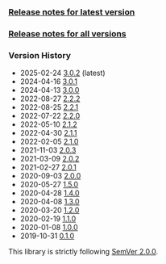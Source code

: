 ### [Release notes for latest version](latest.md)

### [Release notes for all versions](full.md)

### Version History

* 2025-02-24 [3.0.2](3.0.2.md) (latest)
* 2024-04-16 [3.0.1](3.0.1.md)
* 2024-04-13 [3.0.0](3.0.0.md)
* 2022-08-27 [2.2.2](2.2.2.md)
* 2022-08-25 [2.2.1](2.2.1.md)
* 2022-07-22 [2.2.0](2.2.0.md)
* 2022-05-10 [2.1.2](2.1.2.md)
* 2022-04-30 [2.1.1](2.1.1.md)
* 2022-02-05 [2.1.0](2.1.0.md)
* 2021-11-03 [2.0.3](2.0.3.md)
* 2021-03-09 [2.0.2](2.0.2.md)
* 2021-02-27 [2.0.1](2.0.1.md)
* 2020-09-03 [2.0.0](2.0.0.md)
* 2020-05-27 [1.5.0](1.5.0.md)
* 2020-04-28 [1.4.0](1.4.0.md)
* 2020-04-08 [1.3.0](1.3.0.md)
* 2020-03-20 [1.2.0](1.2.0.md)
* 2020-02-19 [1.1.0](1.1.0.md)
* 2020-01-08 [1.0.0](1.0.0.md)
* 2019-10-31 [0.1.0](0.1.0.md)


This library is strictly following [SemVer 2.0.0](https://semver.org/spec/v2.0.0.html).